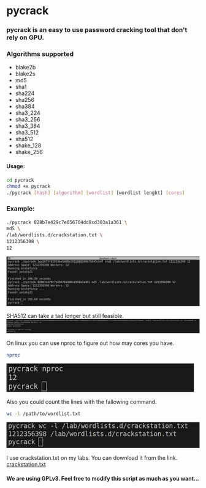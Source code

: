 # pycrack

### pycrack is an easy to use password cracking tool that don't rely on GPU.  

### Algorithms supported
* blake2b  
* blake2s
* md5  
* sha1  
* sha224  
* sha256  
* sha384  
* sha3_224  
* sha3_256  
* sha3_384  
* sha3_512  
* sha512  
* shake_128  
* shake_256


#### Usage:
```bash
cd pycrack
chmod +x pycrack
./pycrack [hash] [algorithm] [wordlist] [wordlist lenght] [cores]

```

### Example: 
```bash
./pycrack 028b7e429c7e056704dd8cd383a1a361 \
md5 \
/lab/wordlists.d/crackstation.txt \
1212356398 \
12
```

![alt text](./images/potato21.png)

SHA512 can take a tad longer but still feasible.
![alt text](./images/sha512.png)

On linux you can use nproc to figure out how may cores you have.
```bash
nproc
```

![alt text](./images/cpus.png)


Also you could count the lines with the fallowing command.
```bash
wc -l /path/to/wordlist.txt
```

![alt text](./images/wc.png)


I use crackstation.txt on my labs. You can download it from the link.
[crackstation.txt](https://crackstation.net/crackstation-wordlist-password-cracking-dictionary.htm)

#### We are using GPLv3. Feel free to modify this script as much as you want...
